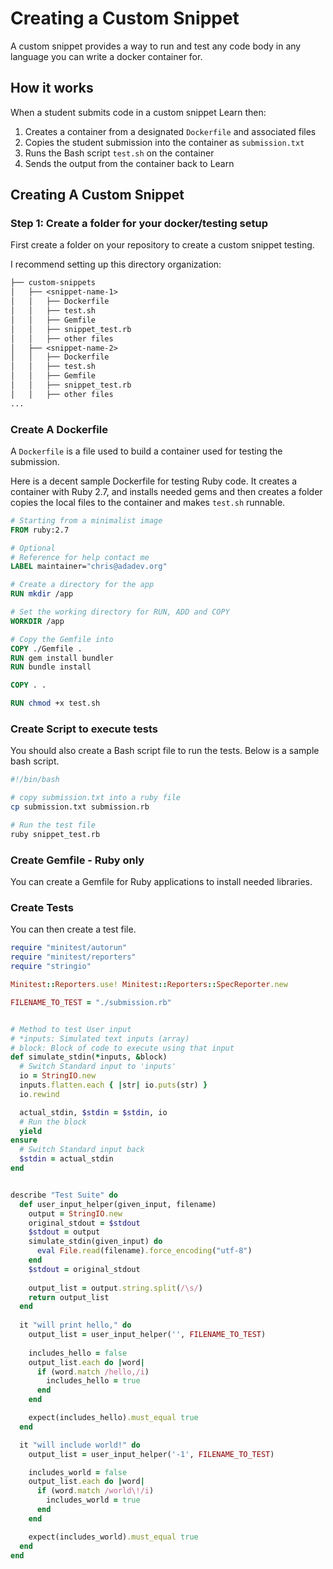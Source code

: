 # Creating a Custom Snippet

A custom snippet provides a way to run and test any code body in any language you can write a docker container for.  

## How it works

When a student submits code in a custom snippet Learn then:

1.  Creates a container from a designated `Dockerfile` and associated files
2.  Copies the student submission into the container as `submission.txt`
3.  Runs the Bash script `test.sh` on the container
4.  Sends the output from the container back to Learn

## Creating A Custom Snippet

### Step 1:  Create a folder for your docker/testing setup

First create a folder on your repository to create a custom snippet testing.  

I recommend setting up this directory organization:

```txt
├── custom-snippets
│   ├── <snippet-name-1>
│   │   ├── Dockerfile
│   │   ├── test.sh
│   │   ├── Gemfile
│   │   ├── snippet_test.rb
│   │   ├── other files
│   ├── <snippet-name-2>
│   │   ├── Dockerfile
│   │   ├── test.sh
│   │   ├── Gemfile
│   │   ├── snippet_test.rb
│   │   ├── other files
...
```

### Create A Dockerfile

A `Dockerfile` is a file used to build a container used for testing the submission.

Here is a decent sample Dockerfile for testing Ruby code.  It creates a container with Ruby 2.7, and installs needed gems and then creates a folder copies the local files to the container and makes `test.sh` runnable.

```Dockerfile
# Starting from a minimalist image
FROM ruby:2.7

# Optional
# Reference for help contact me
LABEL maintainer="chris@adadev.org"

# Create a directory for the app
RUN mkdir /app

# Set the working directory for RUN, ADD and COPY
WORKDIR /app

# Copy the Gemfile into 
COPY ./Gemfile .
RUN gem install bundler
RUN bundle install

COPY . .

RUN chmod +x test.sh
```

### Create Script to execute tests

You should also create a Bash script file to run the tests.  Below is a sample bash script.

```bash
#!/bin/bash

# copy submission.txt into a ruby file
cp submission.txt submission.rb

# Run the test file
ruby snippet_test.rb
```

### Create Gemfile - Ruby only

You can create a Gemfile for Ruby applications to install needed libraries.

### Create Tests

You can then create a test file.

```ruby
require "minitest/autorun"
require "minitest/reporters"
require "stringio"

Minitest::Reporters.use! Minitest::Reporters::SpecReporter.new

FILENAME_TO_TEST = "./submission.rb"


# Method to test User input
# *inputs: Simulated text inputs (array)
# block: Block of code to execute using that input
def simulate_stdin(*inputs, &block)
  # Switch Standard input to 'inputs'
  io = StringIO.new
  inputs.flatten.each { |str| io.puts(str) }
  io.rewind

  actual_stdin, $stdin = $stdin, io
  # Run the block
  yield
ensure
  # Switch Standard input back
  $stdin = actual_stdin
end


describe "Test Suite" do
  def user_input_helper(given_input, filename)
    output = StringIO.new
    original_stdout = $stdout
    $stdout = output
    simulate_stdin(given_input) do
      eval File.read(filename).force_encoding("utf-8")
    end
    $stdout = original_stdout
    
    output_list = output.string.split(/\s/)
    return output_list
  end
  
  it "will print hello," do
    output_list = user_input_helper('', FILENAME_TO_TEST)
    
    includes_hello = false
    output_list.each do |word|
      if (word.match /hello,/i)
        includes_hello = true
      end
    end

    expect(includes_hello).must_equal true
  end

  it "will include world!" do
    output_list = user_input_helper('-1', FILENAME_TO_TEST)

    includes_world = false
    output_list.each do |word|
      if (word.match /world\!/i)
        includes_world = true
      end
    end

    expect(includes_world).must_equal true
  end
end
```
